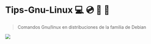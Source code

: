# Tips-Gnu-Linux :computer:  :cd: :floppy_disk: :electric_plug:
>Comandos Gnu/linux en distribuciones de la familia de Debian  

![](.img/1.gif)  
